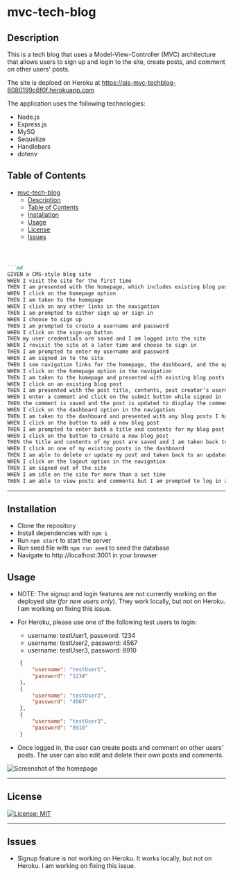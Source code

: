 # mvc-tech-blog

## Description

This is a tech blog that uses a Model-View-Controller (MVC) architecture that allows users to sign up and login to the site, create posts, and comment on other users' posts. 

The site is deploed on Heroku at https://ajs-mvc-techblog-6080199c6f0f.herokuapp.com



The application uses the following technologies:
-  Node.js
-  Express.js
-  MySQ
-  Sequelize
-  Handlebars
-  dotenv

## Table of Contents

- [mvc-tech-blog](#mvc-tech-blog)
  - [Description](#description)
  - [Table of Contents](#table-of-contents)
  - [Installation](#installation)
  - [Usage](#usage)
  - [License](#license)
  - [Issues](#issues)


```md



```md 
GIVEN a CMS-style blog site
WHEN I visit the site for the first time
THEN I am presented with the homepage, which includes existing blog posts if any have been posted; navigation links for the homepage and the dashboard; and the option to log in
WHEN I click on the homepage option
THEN I am taken to the homepage
WHEN I click on any other links in the navigation
THEN I am prompted to either sign up or sign in
WHEN I choose to sign up
THEN I am prompted to create a username and password
WHEN I click on the sign-up button
THEN my user credentials are saved and I am logged into the site
WHEN I revisit the site at a later time and choose to sign in
THEN I am prompted to enter my username and password
WHEN I am signed in to the site
THEN I see navigation links for the homepage, the dashboard, and the option to log out
WHEN I click on the homepage option in the navigation
THEN I am taken to the homepage and presented with existing blog posts that include the post title and the date created
WHEN I click on an existing blog post
THEN I am presented with the post title, contents, post creator’s username, and date created for that post and have the option to leave a comment
WHEN I enter a comment and click on the submit button while signed in
THEN the comment is saved and the post is updated to display the comment, the comment creator’s username, and the date created
WHEN I click on the dashboard option in the navigation
THEN I am taken to the dashboard and presented with any blog posts I have already created and the option to add a new blog post
WHEN I click on the button to add a new blog post
THEN I am prompted to enter both a title and contents for my blog post
WHEN I click on the button to create a new blog post
THEN the title and contents of my post are saved and I am taken back to an updated dashboard with my new blog post
WHEN I click on one of my existing posts in the dashboard
THEN I am able to delete or update my post and taken back to an updated dashboard
WHEN I click on the logout option in the navigation
THEN I am signed out of the site
WHEN I am idle on the site for more than a set time
THEN I am able to view posts and comments but I am prompted to log in again before I can add, update, or delete posts or comments
```
---

## Installation
- Clone the repository
- Install dependencies with `npm i`
- Run `npm start` to start the server
- Run seed file with `npm run seed` to seed the database
- Navigate to http://localhost:3001 in your browser

## Usage
- NOTE: The signup and login features are not currently working on the deployed site (_for new users only_). They work locally, but not on Heroku. I am working on fixing this issue.

- For Heroku, please use one of the following test users to login:
  - username: testUser1, password: 1234
  - username: testUser2, password: 4567
  - username: testUser3, password: 8910 

```json
    {
        "username": "testUser1",
        "password": "1234"
    },
    {
        "username": "testUser2",
        "password": "4567"
    },
    {
        "username": "testUser3",
        "password": "8910"
    }
````

- Once logged in, the user can create posts and comment on other users' posts. The user can also edit and delete their own posts and comments.
  
![Screenshot of the homepage](./assets/screenshot-1.png)

---

## License

[![License: MIT](https://img.shields.io/badge/License-MIT-yellow.svg)](https://opensource.org/licenses/MIT)


---
## Issues

- Signup feature is not working on Heroku. It works locally, but not on Heroku. I am working on fixing this issue.

